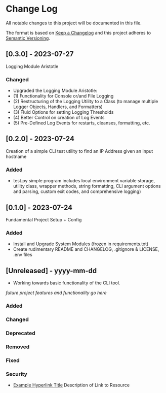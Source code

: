 
# Change Log
All notable changes to this project will be documented in this file.
 
The format is based on [Keep a Changelog](http://keepachangelog.com/)
and this project adheres to [Semantic Versioning](http://semver.org/).

## [0.3.0] - 2023-07-27
Logging Module Aristotle

### Changed
- Upgraded the Logging Module Aristotle:
- (1) Functionality for Console or/and File Logging
- (2) Restructuring of the Logging Utility to a Class (to manage multiple Logger Objects, Handlers, and Formatters)
- (3) Fluid Options for setting Logging Thresholds
- (4) Better Control on creation of Log Events
- (5) Pre-Defined Log Events for restarts, cleanses, formatting, etc.

## [0.2.0] - 2023-07-24
Creation of a simple CLI test utility to find an IP Address given an input hostname

### Added

- test.py simple program includes local environment variable storage, utility class, wrapper methods, string formatting, CLI argument options and parsing, custom exit codes, and comprehensive logging)

## [0.1.0] - 2023-07-24
  
Fundamental Project Setup + Config
 
### Added

- Install and Upgrade System Modules (frozen in requirements.txt)
- Create rudimentary README and CHANGELOG, .gitignore & LICENSE, .env files

## [Unreleased] - yyyy-mm-dd
- Working towards basic functionality of the CLI tool.
 
*future project features and functionality go here*
 
### Added
 
### Changed

### Deprecated

### Removed
 
### Fixed

### Security
- [Example Hyperlink Title](url.link.here)
  Description of Link to Resource
